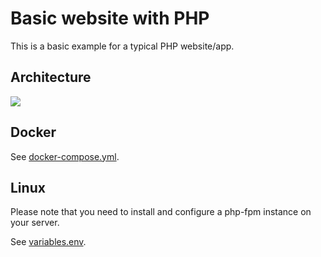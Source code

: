 # Basic website with PHP

This is a basic example for a typical PHP website/app.

## Architecture

<img src="https://github.com/bunkerity/bunkerized-nginx/blob/master/examples/basic-website-with-php/architecture.png?raw=true" />

## Docker

See [docker-compose.yml](https://github.com/bunkerity/bunkerized-nginx/blob/master/examples/basic-website-with-php/docker-compose.yml).

## Linux

Please note that you need to install and configure a php-fpm instance on your server.

See [variables.env](https://github.com/bunkerity/bunkerized-nginx/blob/master/examples/basic-website-with-php/variables.env).
